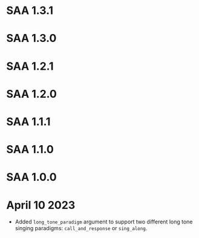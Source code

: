 # SAA 1.3.1

# SAA 1.3.0

# SAA 1.2.1

# SAA 1.2.0

# SAA 1.1.1

# SAA 1.1.0

# SAA 1.0.0



# April 10 2023

- Added `long_tone_paradigm` argument to support two different long tone singing paradigms: `call_and_response` or `sing_along`.
